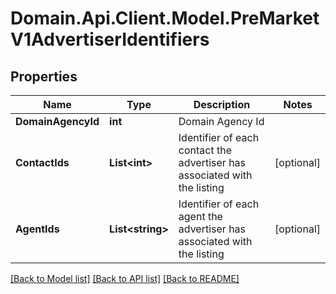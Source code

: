 # Domain.Api.Client.Model.PreMarketV1AdvertiserIdentifiers
## Properties

Name | Type | Description | Notes
------------ | ------------- | ------------- | -------------
**DomainAgencyId** | **int** | Domain Agency Id | 
**ContactIds** | **List&lt;int&gt;** | Identifier of each contact the advertiser has associated with the listing | [optional] 
**AgentIds** | **List&lt;string&gt;** | Identifier of each agent the advertiser has associated with the listing | [optional] 

[[Back to Model list]](../README.md#documentation-for-models) [[Back to API list]](../README.md#documentation-for-api-endpoints) [[Back to README]](../README.md)

